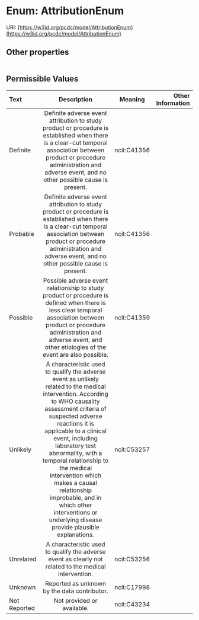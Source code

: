 
# Enum: AttributionEnum




URI: [https://w3id.org/pcdc/model/AttributionEnum](https://w3id.org/pcdc/model/AttributionEnum)


## Other properties

|  |  |  |
| --- | --- | --- |

## Permissible Values

| Text | Description | Meaning | Other Information |
| :--- | :---: | :---: | ---: |
| Definite | Definite adverse event attribution to study product or procedure is established when there is a clear-cut temporal association between product or procedure administration and adverse event, and no other possible cause is present. | ncit:C41356 |  |
| Probable | Definite adverse event attribution to study product or procedure is established when there is a clear-cut temporal association between product or procedure administration and adverse event, and no other possible cause is present. | ncit:C41356 |  |
| Possible | Possible adverse event relationship to study product or procedure is defined when there is less clear temporal association between product or procedure administration and adverse event, and other etiologies of the event are also possible. | ncit:C41359 |  |
| Unlikely | A characteristic used to qualify the adverse event as unlikely related to the medical intervention. According to WHO causality assessment criteria of suspected adverse reactions it is applicable to a clinical event, including laboratory test abnormality, with a temporal relationship to the medical intervention which makes a causal relationship improbable, and in which other interventions or underlying disease provide plausible explanations. | ncit:C53257 |  |
| Unrelated | A characteristic used to qualify the adverse event as clearly not related to the medical intervention. | ncit:C53256 |  |
| Unknown | Reported as unknown by the data contributor. | ncit:C17998 |  |
| Not Reported | Not provided or available. | ncit:C43234 |  |

